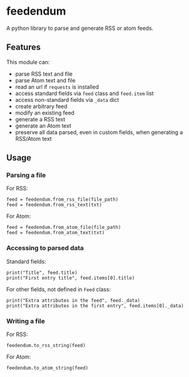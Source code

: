# feedendum
A python library to parse and generate RSS or atom feeds.

## Features

This module can:

* parse RSS text and file
* parse Atom text and file
* read an url if `requests` is installed
* access standard fields via `feed` class and `feed.item` list
* access non-standard fields via `_data` dict
* create arbitrary feed
* modify an existing feed
* generate a RSS text
* generate an Atom text
* preserve all data parsed, even in custom fields, when generating a RSS/Atom text

## Usage

### Parsing a file

For RSS:

    feed = feedendum.from_rss_file(file_path)
    feed = feedendum.from_rss_text(txt)

For Atom:

    feed = feedendum.from_atom_file(file_path)
    feed = feedendum.from_atom_text(txt)

### Accessing to parsed data

Standard fields:

    print("Title", feed.title)
    print("First entry title", feed.items[0].title)

For other fields, not defined in `Feed` class:

    print("Extra attributes in the feed", feed._data)
    print("Extra attributes in the first entry", feed.items[0]._data)

### Writing a file

For RSS:

    feedendum.to_rss_string(feed)

For Atom:

    feedendum.to_atom_string(feed)


